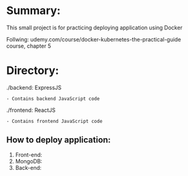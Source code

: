 # Summary:
This small project is for practicing deploying application using Docker

Follwing: udemy.com/course/docker-kubernetes-the-practical-guide course, chapter 5

# Directory:
./backend: ExpressJS

    - Contains backend JavaScript code

./frontend: ReactJS

    - Contains frontend JavaScript code

## How to deploy application:

1. Front-end:
2. MongoDB:
3. Back-end: